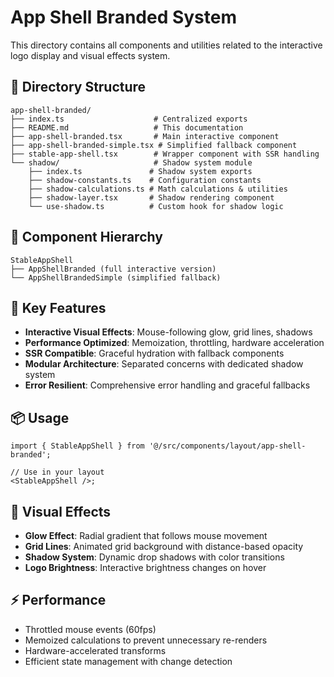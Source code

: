 # App Shell Branded System

This directory contains all components and utilities related to the interactive logo display and visual effects system.

## 📁 Directory Structure

```
app-shell-branded/
├── index.ts                    # Centralized exports
├── README.md                   # This documentation
├── app-shell-branded.tsx       # Main interactive component
├── app-shell-branded-simple.tsx # Simplified fallback component
├── stable-app-shell.tsx        # Wrapper component with SSR handling
└── shadow/                     # Shadow system module
    ├── index.ts               # Shadow system exports
    ├── shadow-constants.ts    # Configuration constants
    ├── shadow-calculations.ts # Math calculations & utilities
    ├── shadow-layer.tsx       # Shadow rendering component
    └── use-shadow.ts          # Custom hook for shadow logic
```

## 🎯 Component Hierarchy

```
StableAppShell
├── AppShellBranded (full interactive version)
└── AppShellBrandedSimple (simplified fallback)
```

## 🔧 Key Features

- **Interactive Visual Effects**: Mouse-following glow, grid lines, shadows
- **Performance Optimized**: Memoization, throttling, hardware acceleration
- **SSR Compatible**: Graceful hydration with fallback components
- **Modular Architecture**: Separated concerns with dedicated shadow system
- **Error Resilient**: Comprehensive error handling and graceful fallbacks

## 📦 Usage

```tsx
import { StableAppShell } from '@/src/components/layout/app-shell-branded';

// Use in your layout
<StableAppShell />;
```

## 🎨 Visual Effects

- **Glow Effect**: Radial gradient that follows mouse movement
- **Grid Lines**: Animated grid background with distance-based opacity
- **Shadow System**: Dynamic drop shadows with color transitions
- **Logo Brightness**: Interactive brightness changes on hover

## ⚡ Performance

- Throttled mouse events (60fps)
- Memoized calculations to prevent unnecessary re-renders
- Hardware-accelerated transforms
- Efficient state management with change detection
